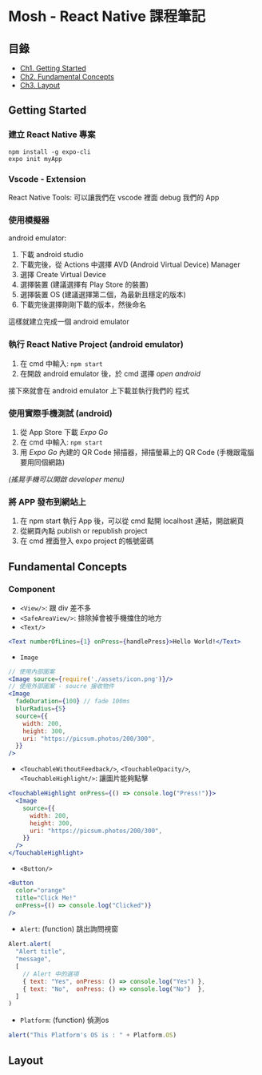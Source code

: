 # Mosh - React Native 課程筆記

## 目錄

+ [Ch1. Getting Started](#getting-started)
+ [Ch2. Fundamental Concepts](#fundamental-concepts)
+ [Ch3. Layout](#layout)

## Getting Started

### 建立 React Native 專案

```console
npm install -g expo-cli
expo init myApp
```

### Vscode - Extension
React Native Tools: 可以讓我們在 vscode 裡面 debug 我們的 App

### 使用模擬器

android emulator: 

1. 下載 android studio
2. 下載完後，從 Actions 中選擇 AVD (Android Virtual Device) Manager 
3. 選擇 Create Virtual Device
4. 選擇裝置 (建議選擇有 Play Store 的裝置)
5. 選擇裝置 OS (建議選擇第二個，為最新且穩定的版本)
6. 下載完後選擇剛剛下載的版本，然後命名

這樣就建立完成一個 android emulator 

### 執行 React Native Project (android emulator)

1. 在 cmd 中輸入: `npm start`
2. 在開啟 android emulator 後，於 cmd 選擇 _open android_

接下來就會在 android emulator 上下載並執行我們的
程式

### 使用實際手機測試 (android)

1. 從 App Store 下載 _Expo Go_
2. 在 cmd 中輸入: `npm start`
3. 用 _Expo Go_ 內建的 QR Code 掃描器，掃描螢幕上的 QR Code (手機跟電腦要用同個網路)

_(搖晃手機可以開啟 developer menu)_

### 將 APP 發布到網站上

1. 在 npm start 執行 App 後，可以從 cmd 點開 localhost 連結，開啟網頁
2. 從網頁內點 publish or republish project
3. 在 cmd 裡面登入 expo project 的帳號密碼

## Fundamental Concepts

### Component
+ `<View/>`: 跟 div 差不多
+ `<SafeAreaView/>`:  排除掉會被手機擋住的地方
+ `<Text/>`
```jsx
<Text numberOfLines={1} onPress={handlePress}>Hello World!</Text>
```
+ `Image`
```jsx
// 使用內部圖案
<Image source={require('./assets/icon.png')}/>
// 使用外部圖案 - soucre 接收物件
<Image
  fadeDuration={100} // fade 100ms
  blurRadius={5}
  source={{
    width: 200,
    height: 300,
    uri: "https://picsum.photos/200/300",
  }}
/>
```
+ `<TouchableWithoutFeedback/>`, `<TouchableOpacity/>`, `<TouchableHighlight/>`: 讓圖片能夠點擊
```jsx
<TouchableHighlight onPress={() => console.log("Press!")}>
  <Image
    source={{
      width: 200,
      height: 300,
      uri: "https://picsum.photos/200/300",
    }}
  />
</TouchableHighlight>
```
+ `<Button/>`
```jsx
<Button
  color="orange"
  title="Click Me!"
  onPress={() => console.log("Clicked")}
/>
```
+ `Alert`: (function) 跳出詢問視窗 
```jsx
Alert.alert(
  "Alert title", 
  "message", 
  [
    // Alert 中的選項
    { text: "Yes", onPress: () => console.log("Yes") },
    { text: "No",  onPress: () => console.log("No")  },
  ]
)
```
+ `Platform`: (function) 偵測os
```jsx
alert("This Platform's OS is : " + Platform.OS)
```
## Layout
